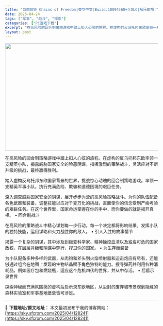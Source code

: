 ```yaml
---
title: "自由锁链 Chains of Freedom|豪华中文|Build.18894568+全DLC|解压即撸|"
date: 2025-04-24
tags: ["军事", "战斗", "探索"]
categories: ["PC游戏下载"]
excerpt: "在高风险的回合制策略游戏中踏上扣人心弦的旅程。在虚构的反乌托邦东欧率领一支精英小队，揭露威胁国家安全的险恶阴谋。指挥激烈的策略战斗，灵活应对不断升级的挑战，最终赢得胜利。 踏入虚构反乌托邦东欧国家背景的世界，挑战惊心动魄的回合制策略游戏。率领一支精英军事小队，执行充满危险、欺骗和道德困境的艰巨任务。&hellip;"
layout: post
---
```


<img class="aligncenter size-full wp-image-128226" src="https://sky.sfcrom.com/wp-content/uploads/2025/04/2025042406384311.webp" alt="" width="616" height="353" />

在高风险的回合制策略游戏中踏上扣人心弦的旅程。在虚构的反乌托邦东欧率领一支精英小队，揭露威胁国家安全的险恶阴谋。指挥激烈的策略战斗，灵活应对不断升级的挑战，最终赢得胜利。

踏入虚构反乌托邦东欧国家背景的世界，挑战惊心动魄的回合制策略游戏。率领一支精英军事小队，执行充满危险、欺骗和道德困境的艰巨任务。

深入调查威胁国家安全的阴谋，展开步步为营的高风险策略战斗。为你的队伍配备各色武器和装备，调整技能以应对千变万化的挑战，直面使你的信念受到严峻考验的艰巨任务。在这个世界里，国家命运掌握在你的手中，而你要做的就是揭开真相。
• 回合制战斗

在高风险的策略战斗中精心谋划每一步行动，每一个决定都将影响结果。发挥小队的独特技能，运用谋略和火力战胜你的敌人。
• 引人入胜的故事情节

揭露一个复杂的阴谋，其中涉及到叛变科学家、精神操控血清以及岌岌可危的国家政权。在层层背叛和阴谋中穿行，捍卫你的国家。
• 为生存而装备

为小队配备多种多样的武器，从肉钩和斧头到火焰喷射器和迫击炮应有尽有，还能够通过组合在地图上发现的生物结晶赋予角色独特的能力。搜寻弹药并利用各种消耗品，例如医疗包和燃烧瓶，适应这个危机四伏的世界，并从中存活。
• 后启示录世界

探索神秘而充满氛围感的虚构后启示录东欧地区，从尘封的废弃城市景观到隐藏的森林实验室和军事基地堡垒皆可涉足。

---
📖 **下载地址/原文地址：** 本文最初发布于我的博客网站：[https://sky.sfcrom.com/2025/04/128241](https://sky.sfcrom.com/2025/04/128241)
